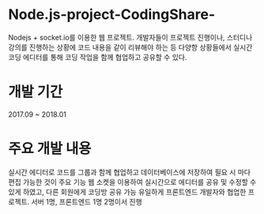 # Node.js-project-CodingShare-
Nodejs + socket.io를 이용한 웹 프로젝트. 개발자들이 프로젝트 진행이나, 스터디나 강의를 진행하는 상황에 코드 내용을 같이 리뷰해야 하는 등 다양항 상황들에서 실시간 코딩 에디터를 통해 코딩 작업을 함께 협업하고 공유할 수 있다.

# 개발 기간
2017.09 ~ 2018.01

# 주요 개발 내용
실시간 에디터로 코드를 그룹과 함께 협업하고 데이터베이스에 저장하여 필요 시 마다 편집 가능한 것이 주요 기능
웹 소켓을 이용하여 실시간으로 에디터를 공유 및 수정할 수 있게 하였고, 다른 회원에게 코딩방 공유 가능
유일하게 프론트엔드 개발자와 협업한 프로젝트. 서버 1명, 프론트엔드 1명 2명이서 진행
